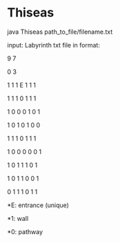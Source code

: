 # Thiseas
java Thiseas path_to_file/filename.txt

input: Labyrinth txt file in format:

9 7

0 3

1 1 1 Ε 1 1 1

1 1 1 0 1 1 1

1 0 0 0 1 0 1

1 0 1 0 1 0 0

1 1 1 0 1 1 1

1 0 0 0 0 0 1

1 0 1 1 1 0 1

1 0 1 1 0 0 1

0 1 1 1 0 1 1

*E: entrance (unique)

*1: wall

*0: pathway
